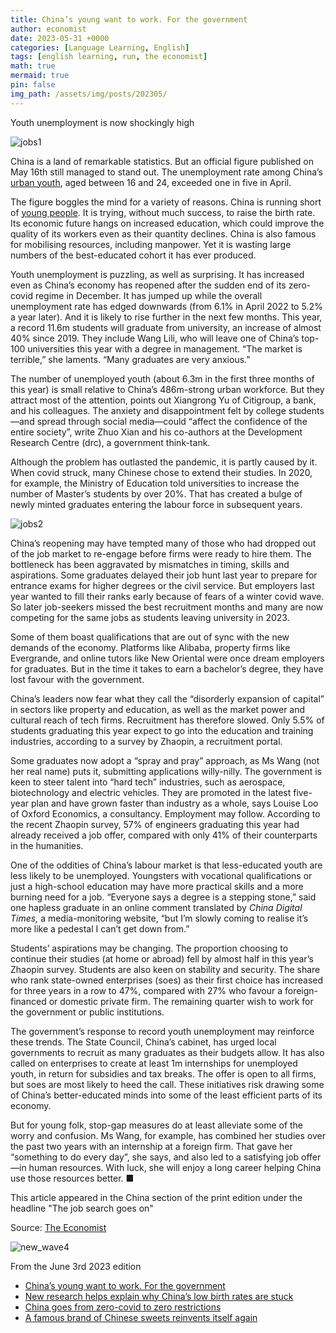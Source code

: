 ```yaml
---
title: China’s young want to work. For the government
author: economist
date: 2023-05-31 +0000
categories: [Language Learning, English]
tags: [english learning, run, the economist]
math: true
mermaid: true
pin: false
img_path: /assets/img/posts/202305/
---
```


Youth unemployment is now shockingly high



![jobs1](jobs1.jpg)



China is a land of remarkable statistics. But an official figure published on May 16th still managed to stand out. The unemployment rate among China’s [urban youth](https://www.economist.com/china/2023/04/20/what-chinas-graduates-really-think-about-their-job-prospects), aged between 16 and 24, exceeded one in five in April.

The figure boggles the mind for a variety of reasons. China is running short of [young people](https://www.economist.com/china/2023/05/25/small-town-chinese-officials-are-making-money-with-music-festivals). It is trying, without much success, to raise the birth rate. Its economic future hangs on increased education, which could improve the quality of its workers even as their quantity declines. China is also famous for mobilising resources, including manpower. Yet it is wasting large numbers of the best-educated cohort it has ever produced.

Youth unemployment is puzzling, as well as surprising. It has increased even as China’s economy has reopened after the sudden end of its zero-covid regime in December. It has jumped up while the overall unemployment rate has edged downwards (from 6.1% in April 2022 to 5.2% a year later). And it is likely to rise further in the next few months. This year, a record 11.6m students will graduate from university, an increase of almost 40% since 2019. They include Wang Lili, who will leave one of China’s top-100 universities this year with a degree in management. “The market is terrible,” she laments. “Many graduates are very anxious.”

The number of unemployed youth (about 6.3m in the first three months of this year) is small relative to China’s 486m-strong urban workforce. But they attract most of the attention, points out Xiangrong Yu of Citigroup, a bank, and his colleagues. The anxiety and disappointment felt by college students—and spread through social media—could “affect the confidence of the entire society”, write Zhuo Xian and his co-authors at the Development Research Centre (drc), a government think-tank.

Although the problem has outlasted the pandemic, it is partly caused by it. When covid struck, many Chinese chose to extend their studies. In 2020, for example, the Ministry of Education told universities to increase the number of Master’s students by over 20%. That has created a bulge of newly minted graduates entering the labour force in subsequent years.



![jobs2](jobs2.png)



China’s reopening may have tempted many of those who had dropped out of the job market to re-engage before firms were ready to hire them. The bottleneck has been aggravated by mismatches in timing, skills and aspirations. Some graduates delayed their job hunt last year to prepare for entrance exams for higher degrees or the civil service. But employers last year wanted to fill their ranks early because of fears of a winter covid wave. So later job-seekers missed the best recruitment months and many are now competing for the same jobs as students leaving university in 2023.

Some of them boast qualifications that are out of sync with the new demands of the economy. Platforms like Alibaba, property firms like Evergrande, and online tutors like New Oriental were once dream employers for graduates. But in the time it takes to earn a bachelor’s degree, they have lost favour with the government.

China’s leaders now fear what they call the “disorderly expansion of capital” in sectors like property and education, as well as the market power and cultural reach of tech firms. Recruitment has therefore slowed. Only 5.5% of students graduating this year expect to go into the education and training industries, according to a survey by Zhaopin, a recruitment portal.

Some graduates now adopt a “spray and pray” approach, as Ms Wang (not her real name) puts it, submitting applications willy-nilly. The government is keen to steer talent into “hard tech” industries, such as aerospace, biotechnology and electric vehicles. They are promoted in the latest five-year plan and have grown faster than industry as a whole, says Louise Loo of Oxford Economics, a consultancy. Employment may follow. According to the recent Zhaopin survey, 57% of engineers graduating this year had already received a job offer, compared with only 41% of their counterparts in the humanities.

One of the oddities of China’s labour market is that less-educated youth are less likely to be unemployed. Youngsters with vocational qualifications or just a high-school education may have more practical skills and a more burning need for a job. “Everyone says a degree is a stepping stone,” said one hapless graduate in an online comment translated by *China Digital Times,* a media-monitoring website, “but I’m slowly coming to realise it’s more like a pedestal I can’t get down from.”

Students’ aspirations may be changing. The proportion choosing to continue their studies (at home or abroad) fell by almost half in this year’s Zhaopin survey. Students are also keen on stability and security. The share who rank state-owned enterprises (soes) as their first choice has increased for three years in a row to 47%, compared with 27% who favour a foreign-financed or domestic private firm. The remaining quarter wish to work for the government or public institutions.

The government’s response to record youth unemployment may reinforce these trends. The State Council, China’s cabinet, has urged local governments to recruit as many graduates as their budgets allow. It has also called on enterprises to create at least 1m internships for unemployed youth, in return for subsidies and tax breaks. The offer is open to all firms, but soes are most likely to heed the call. These initiatives risk drawing some of China’s better-educated minds into some of the least efficient parts of its economy.

But for young folk, stop-gap measures do at least alleviate some of the worry and confusion. Ms Wang, for example, has combined her studies over the past two years with an internship at a foreign firm. That gave her “something to do every day”, she says, and also led to a satisfying job offer—in human resources. With luck, she will enjoy a long career helping China use those resources better. ■




This article appeared in the China section of the print edition under the headline "The job search goes on"



Source: [The Economist](https://www.economist.com/china/2023/05/31/chinas-young-want-to-work-for-the-government)

![new_wave4](new_wave4.jpg)

From the June 3rd 2023 edition


- [China’s young want to work. For the government](https://www.economist.com/china/2023/05/31/chinas-young-want-to-work-for-the-government)
- [New research helps explain why China’s low birth rates are stuck](https://www.economist.com/china/2023/06/01/new-research-helps-explain-why-chinas-low-birth-rates-are-stuck)
- [China goes from zero-covid to zero restrictions](https://www.economist.com/china/2023/06/01/china-goes-from-zero-covid-to-zero-restrictions)
- [A famous brand of Chinese sweets reinvents itself again](https://www.economist.com/china/2023/06/01/a-famous-brand-of-chinese-sweets-reinvents-itself-again)